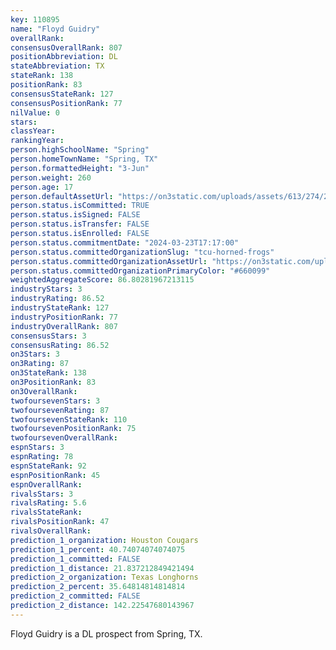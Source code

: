 ```yaml
---
key: 110895
name: "Floyd Guidry"
overallRank: 
consensusOverallRank: 807
positionAbbreviation: DL
stateAbbreviation: TX
stateRank: 138
positionRank: 83
consensusStateRank: 127
consensusPositionRank: 77
nilValue: 0
stars: 
classYear: 
rankingYear: 
person.highSchoolName: "Spring"
person.homeTownName: "Spring, TX"
person.formattedHeight: "3-Jun"
person.weight: 260
person.age: 17
person.defaultAssetUrl: "https://on3static.com/uploads/assets/613/274/274613.jpeg"
person.status.isCommitted: TRUE
person.status.isSigned: FALSE
person.status.isTransfer: FALSE
person.status.isEnrolled: FALSE
person.status.commitmentDate: "2024-03-23T17:17:00"
person.status.committedOrganizationSlug: "tcu-horned-frogs"
person.status.committedOrganizationAssetUrl: "https://on3static.com/uploads/assets/773/214/214773.svg"
person.status.committedOrganizationPrimaryColor: "#660099"
weightedAggregateScore: 86.80281967213115
industryStars: 3
industryRating: 86.52
industryStateRank: 127
industryPositionRank: 77
industryOverallRank: 807
consensusStars: 3
consensusRating: 86.52
on3Stars: 3
on3Rating: 87
on3StateRank: 138
on3PositionRank: 83
on3OverallRank: 
twofoursevenStars: 3
twofoursevenRating: 87
twofoursevenStateRank: 110
twofoursevenPositionRank: 75
twofoursevenOverallRank: 
espnStars: 3
espnRating: 78
espnStateRank: 92
espnPositionRank: 45
espnOverallRank: 
rivalsStars: 3
rivalsRating: 5.6
rivalsStateRank: 
rivalsPositionRank: 47
rivalsOverallRank: 
prediction_1_organization: Houston Cougars
prediction_1_percent: 40.74074074074075
prediction_1_committed: FALSE
prediction_1_distance: 21.837212849421494
prediction_2_organization: Texas Longhorns
prediction_2_percent: 35.64814814814814
prediction_2_committed: FALSE
prediction_2_distance: 142.22547680143967
---
```

Floyd Guidry is a DL prospect from Spring, TX.